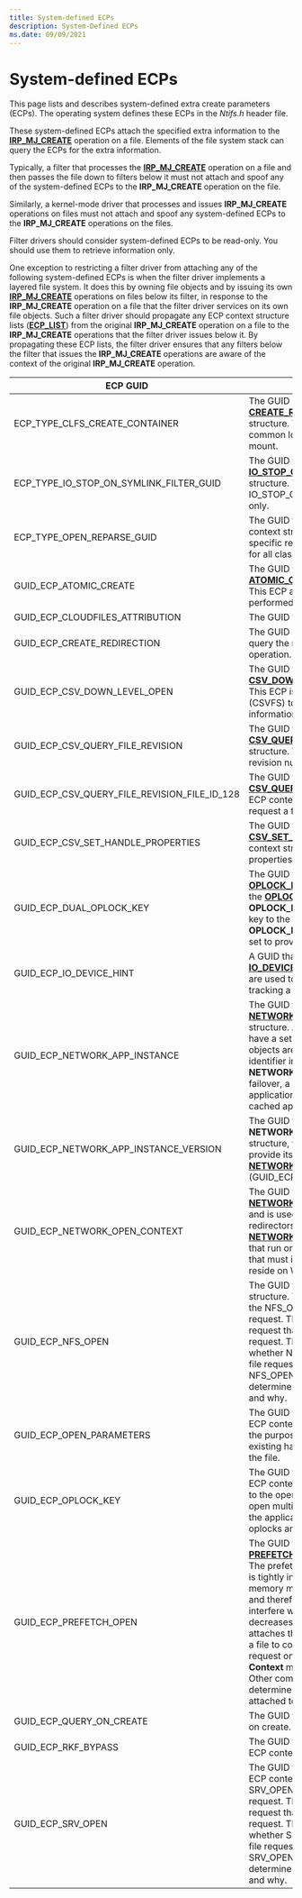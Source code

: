 ```yaml
---
title: System-defined ECPs
description: System-Defined ECPs
ms.date: 09/09/2021
---
```


# System-defined ECPs

This page lists and describes system-defined extra create parameters (ECPs). The operating system defines these ECPs in the *Ntifs.h* header file.

These system-defined ECPs attach the specified extra information to the [**IRP_MJ_CREATE**](./irp-mj-create.md) operation on a file. Elements of the file system stack can query the ECPs for the extra information.

Typically, a filter that processes the [**IRP_MJ_CREATE**](./irp-mj-create.md) operation on a file and then passes the file down to filters below it must not attach and spoof any of the system-defined ECPs to the **IRP_MJ_CREATE** operation on the file.

Similarly, a kernel-mode driver that processes and issues **IRP_MJ_CREATE** operations on files must not attach and spoof any system-defined ECPs to the **IRP_MJ_CREATE** operations on the files.

Filter drivers should consider system-defined ECPs to be read-only. You should use them to retrieve information only.

One exception to restricting a filter driver from attaching any of the following system-defined ECPs is when the filter driver implements a layered file system. It does this by owning file objects and by issuing its own [**IRP_MJ_CREATE**](./irp-mj-create.md) operations on files below its filter, in response to the **IRP_MJ_CREATE** operation on a file that the filter driver services on its own file objects. Such a filter driver should propagate any ECP context structure lists ([**ECP_LIST**](/previous-versions/windows/hardware/drivers/ff540148(v=vs.85))) from the original **IRP_MJ_CREATE** operation on a file to the **IRP_MJ_CREATE** operations that the filter driver issues below it. By propagating these ECP lists, the filter driver ensures that any filters below the filter that issues the **IRP_MJ_CREATE** operations are aware of the context of the original **IRP_MJ_CREATE** operation.

| ECP GUID | ECP context structure and meaning |
| -------- | --------------------------------- |
| ECP_TYPE_CLFS_CREATE_CONTAINER | The GUID used to identify the [**CREATE_REDIRECTION_ECP_CONTEXT**](/windows-hardware/drivers/ddi/ntifs/ns-ntifs-create_redirection_ecp_context) ECP context structure. This ECP can be sent to NTFS to insert a new common log file system (CLFS) container during volume mount. |
| ECP_TYPE_IO_STOP_ON_SYMLINK_FILTER_GUID | The GUID that identifies the [**IO_STOP_ON_SYMLINK_FILTER_ECP_v0**](/windows-hardware/drivers/ddi/ntifs/ns-ntifs-_io_stop_on_symlink_filter_ecp_v0) ECP context structure. This ECP restricts the behavior of IO_STOP_ON_SYMLINK to act on specified reparse tags only. |
| ECP_TYPE_OPEN_REPARSE_GUID | The GUID that identifies the [**OPEN_REPARSE_LIST**](/previous-versions/mt734264(v=vs.85)) ECP context structure. This ECP supports callers opening specific reparse points without inhibiting reparse behavior for all classes of reparse points. |
| GUID_ECP_ATOMIC_CREATE | The GUID that identifies the [**ATOMIC_CREATE_ECP_CONTEXT**](/windows-hardware/drivers/ddi/ntifs/ns-ntifs-_atomic_create_ecp_context) ECP context structure. This ECP allow certain supplemental operations to be performed on a file atomically during create. |
| GUID_ECP_CLOUDFILES_ATTRIBUTION | The GUID that identifies the ECP for cloud files attribution. |
| GUID_ECP_CREATE_REDIRECTION | The GUID used to identify the ECP that can be sent to query the redirection state of a file for a specific create operation. |
| GUID_ECP_CSV_DOWN_LEVEL_OPEN | The GUID that identifies the [**CSV_DOWN_LEVEL_FILE_TYPE**](/windows-hardware/drivers/ddi/ntifs/ns-ntifs-csv_down_level_open_ecp_context) ECP context structure. This ECP is sent by the Cluster Shared Volumes file system (CSVFS) to the Metadata Node (MDS), and contains information about the type of create. |
| GUID_ECP_CSV_QUERY_FILE_REVISION | The GUID that identifies the [**CSV_QUERY_FILE_REVISION_ECP_CONTEXT**](/windows-hardware/drivers/ddi/ntifs/ns-ntifs-csv_query_file_revision_ecp_context) ECP context structure. This ECP can be sent to CSVFS to request a file revision number. |
| GUID_ECP_CSV_QUERY_FILE_REVISION_FILE_ID_128 | The GUID that identifies the [**CSV_QUERY_FILE_REVISION_ECP_CONTEXT_FILE_ID_128**](/windows-hardware/drivers/ddi/ntifs/ns-ntifs-csv_query_file_revision_ecp_context_file_id_128) ECP context structure. This ECP can be sent to CSVFS to request a file revision number. |
| GUID_ECP_CSV_SET_HANDLE_PROPERTIES | The GUID that identifies the [**CSV_SET_HANDLE_PROPERTIES_ECP_CONTEXT**](/windows-hardware/drivers/ddi/ntifs/ns-ntifs-csv_set_handle_properties_ecp_context) ECP context structure. This ECP can be sent to CSVFS to set properties on how it should handle IO arriving on this open. |
| GUID_ECP_DUAL_OPLOCK_KEY  | The GUID that identifies the [**DUAL OPLOCK_KEY_ECP_CONTEXT**](./dual-oplock-key-ecp-context.md) ECP context structure. Like the [**OPLOCK_KEY_ECP_CONTEXT**](./oplock-key-ecp-context.md) structure, **DUAL OPLOCK_KEY_ECP_CONTEXT** is used to attach an oplock key to the open file request. With **DUAL OPLOCK_KEY_ECP_CONTEXT**, a parent key can also be set to provide an oplock for a target file's directory. |
| GUID_ECP_IO_DEVICE_HINT   | A GUID that identifies the [**IO_DEVICE_HINT_ECP_CONTEXT**](/windows-hardware/drivers/ddi/ntifs/ns-ntifs-io_device_hint_ecp_context) structure. Device hints are used to assist name provider minifilter drivers in tracking a reparse target to new device. |
| GUID_ECP_NETWORK_APP_INSTANCE   | The GUID that identifies the [**NETWORK_APP_INSTANCE_ECP_CONTEXT**](/previous-versions/hh439443(v=vs.85)) ECP context structure. A client application in a failover cluster might have a set of files opened on a node in the cluster. The file objects are tagged to an application by an instance identifier in the **NETWORK_APP_INSTANCE_ECP_CONTEXT** structure. On failover, a secondary node can validate a client application's access to the opened files with the previously cached application instance identifier. |
| GUID_ECP_NETWORK_APP_INSTANCE_VERSION | The GUID that identifies the **NETWORK_APP_INSTANCE_VERSION_ECP_CONTEXT** structure, which is an ECP context for an application to provide its instance ID. This ECP must accompany a [**NETWORK_APP_INSTANCE_ECP_CONTEXT**](/previous-versions/hh439443(v=vs.85)) (GUID_ECP_NETWORK_APP_INSTANCE) to be valid. |
| GUID_ECP_NETWORK_OPEN_CONTEXT   | The GUID that identifies the [**NETWORK_OPEN_ECP_CONTEXT**](/previous-versions/ff550896(v=vs.85)) ECP context structure and is used to attach extra information for network redirectors. This GUID also identifies the [**NETWORK_OPEN_ECP_CONTEXT_V0**](/previous-versions/ff550899(v=vs.85)) structure for drivers that run on Windows 7 and later versions of Windows and that must interpret network ECP contexts on files that reside on Windows Vista. |
| GUID_ECP_NFS_OPEN   | The GUID that identifies the [**NFS_OPEN_ECP_CONTEXT**](/previous-versions/ff550942(v=vs.85)) structure. The Network File System (NFS) server attaches the NFS_OPEN_ECP_CONTEXT structure to an open file request. The NFS server uses this GUID on any open file request that the NFS server makes to satisfy a client request. The file-system stack can then determine whether NFS_OPEN_ECP_CONTEXT is attached to the open file request. Based on the information in NFS_OPEN_ECP_CONTEXT the file-system stack can determine the client that requested that the file be opened and why. |
| GUID_ECP_OPEN_PARAMETERS | The GUID that identifies the [**ECP_OPEN_PARAMETERS**](/windows-hardware/drivers/ddi/ntifs/ns-ntifs-_ecp_open_parameters) ECP context structure. This ECP allows a caller to specify the purpose of the file open without interfering with existing handles and/or opportunistic locks (oplocks) on the file. |
| GUID_ECP_OPLOCK_KEY | The GUID that identifies the [**OPLOCK_KEY_ECP_CONTEXT**](./oplock-key-ecp-context.md) ECP context structure and is used to attach an oplock key to the open file request. The oplock key lets an application open multiple handles to the same stream without breaking the application's own oplock. For more information about oplocks and oplock keys, see [Oplock Semantics Overview](oplock-overview.md). |
| GUID_ECP_PREFETCH_OPEN  | The GUID that identifies the [**PREFETCH_OPEN_ECP_CONTEXT**](/previous-versions/ff551843(v=vs.85)) ECP context structure. The prefetcher is a component of the operating system that is tightly integrated with the cache manager and the memory manager to make disk accesses more efficient and therefore improve performance. If other components interfere with the prefetcher, system performance decreases and might deadlock. Therefore, the prefetcher attaches the PREFETCH_OPEN_ECP_CONTEXT structure to a file to communicate that the prefetcher performs an open request on the file. This open request is specified by the **Context** member of PREFETCH_OPEN_ECP_CONTEXT. Other components, such as, file system filter drivers, can determine whether PREFETCH_OPEN_ECP_CONTEXT is attached to the file and then take appropriate action. |
| GUID_ECP_QUERY_ON_CREATE | The GUID that identifies the ECP for query file information on create. |
| GUID_ECP_RKF_BYPASS | The GUID that identifies the [**RKF_BYPASS_ECP_CONTEXT**](/windows-hardware/drivers/ddi/ntifs/ns-ntifs-rkf_bypass_ecp_context) ECP context structure. |
| GUID_ECP_SRV_OPEN   | The GUID that identifies the [**SRV_OPEN_ECP_CONTEXT**](/previous-versions/ff556749(v=vs.85)) ECP context structure. A server attaches the SRV_OPEN_ECP_CONTEXT structure to an open file request. The server uses this GUID on any open file request that the server makes to satisfy a conditional client request. The file-system stack can then determine whether SRV_OPEN_ECP_CONTEXT is attached to the open file request. Based on the information in SRV_OPEN_ECP_CONTEXT the file-system stack can determine the client that requested that the file be opened and why. |

